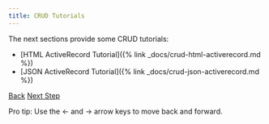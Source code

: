```yaml
---
title: CRUD Tutorials
---
```


The next sections provide some CRUD tutorials:

* [HTML ActiveRecord Tutorial]({% link _docs/crud-html-activerecord.md %})
* [JSON ActiveRecord Tutorial]({% link _docs/crud-json-activerecord.md %})

<a id="prev" class="btn btn-basic" href="{% link _docs/polymorphic-node.md %}">Back</a>
<a id="next" class="btn btn-primary" href="{% link _docs/crud-html-activerecord.md %}">Next Step</a>
<p class="keyboard-tip">Pro tip: Use the <- and -> arrow keys to move back and forward.</p>
